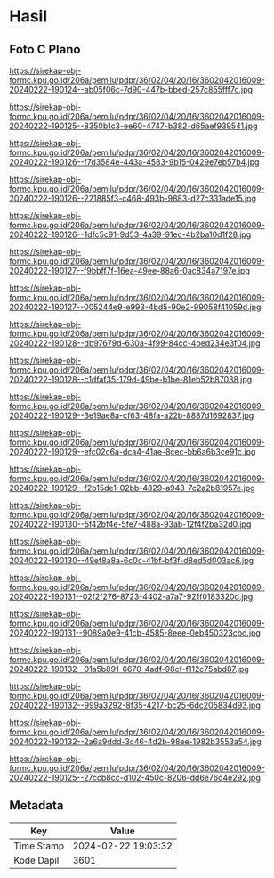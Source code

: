 # Hasil

## Foto C Plano

https://sirekap-obj-formc.kpu.go.id/206a/pemilu/pdpr/36/02/04/20/16/3602042016009-20240222-190124--ab05f06c-7d90-447b-bbed-257c855fff7c.jpg

https://sirekap-obj-formc.kpu.go.id/206a/pemilu/pdpr/36/02/04/20/16/3602042016009-20240222-190125--8350b1c3-ee60-4747-b382-d65aef939541.jpg

https://sirekap-obj-formc.kpu.go.id/206a/pemilu/pdpr/36/02/04/20/16/3602042016009-20240222-190126--f7d3584e-443a-4583-9b15-0429e7eb57b4.jpg

https://sirekap-obj-formc.kpu.go.id/206a/pemilu/pdpr/36/02/04/20/16/3602042016009-20240222-190126--221885f3-c468-493b-9883-d27c331ade15.jpg

https://sirekap-obj-formc.kpu.go.id/206a/pemilu/pdpr/36/02/04/20/16/3602042016009-20240222-190126--1dfc5c91-9d53-4a39-91ec-4b2ba10d1f28.jpg

https://sirekap-obj-formc.kpu.go.id/206a/pemilu/pdpr/36/02/04/20/16/3602042016009-20240222-190127--f9bbff7f-16ea-49ee-88a6-0ac834a7197e.jpg

https://sirekap-obj-formc.kpu.go.id/206a/pemilu/pdpr/36/02/04/20/16/3602042016009-20240222-190127--005244e9-e993-4bd5-90e2-99058f41059d.jpg

https://sirekap-obj-formc.kpu.go.id/206a/pemilu/pdpr/36/02/04/20/16/3602042016009-20240222-190128--db97679d-630a-4f99-84cc-4bed234e3f04.jpg

https://sirekap-obj-formc.kpu.go.id/206a/pemilu/pdpr/36/02/04/20/16/3602042016009-20240222-190128--c1dfaf35-179d-49be-b1be-81eb52b87038.jpg

https://sirekap-obj-formc.kpu.go.id/206a/pemilu/pdpr/36/02/04/20/16/3602042016009-20240222-190129--3e19ae8a-cf63-48fa-a22b-8887d1692837.jpg

https://sirekap-obj-formc.kpu.go.id/206a/pemilu/pdpr/36/02/04/20/16/3602042016009-20240222-190129--efc02c6a-dca4-41ae-8cec-bb6a6b3ce91c.jpg

https://sirekap-obj-formc.kpu.go.id/206a/pemilu/pdpr/36/02/04/20/16/3602042016009-20240222-190129--f2b15de1-02bb-4829-a948-7c2a2b81957e.jpg

https://sirekap-obj-formc.kpu.go.id/206a/pemilu/pdpr/36/02/04/20/16/3602042016009-20240222-190130--5f42bf4e-5fe7-488a-93ab-12f4f2ba32d0.jpg

https://sirekap-obj-formc.kpu.go.id/206a/pemilu/pdpr/36/02/04/20/16/3602042016009-20240222-190130--49ef8a8a-6c0c-41bf-bf3f-d8ed5d003ac6.jpg

https://sirekap-obj-formc.kpu.go.id/206a/pemilu/pdpr/36/02/04/20/16/3602042016009-20240222-190131--02f2f276-8723-4402-a7a7-921f0183320d.jpg

https://sirekap-obj-formc.kpu.go.id/206a/pemilu/pdpr/36/02/04/20/16/3602042016009-20240222-190131--9089a0e9-41cb-4585-8eee-0eb450323cbd.jpg

https://sirekap-obj-formc.kpu.go.id/206a/pemilu/pdpr/36/02/04/20/16/3602042016009-20240222-190132--01a5b891-6670-4adf-98cf-f112c75abd87.jpg

https://sirekap-obj-formc.kpu.go.id/206a/pemilu/pdpr/36/02/04/20/16/3602042016009-20240222-190132--999a3292-8f35-4217-bc25-6dc205834d93.jpg

https://sirekap-obj-formc.kpu.go.id/206a/pemilu/pdpr/36/02/04/20/16/3602042016009-20240222-190132--2a6a9ddd-3c46-4d2b-98ee-1982b3553a54.jpg

https://sirekap-obj-formc.kpu.go.id/206a/pemilu/pdpr/36/02/04/20/16/3602042016009-20240222-190125--27ccb8cc-d102-450c-8206-dd6e76d4e292.jpg


## Metadata

| Key        | Value               |
| ---------- | ------------------- |
| Time Stamp | 2024-02-22 19:03:32 |
| Kode Dapil | 3601                |



